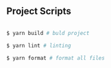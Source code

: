 ## Project Scripts


```bash

$ yarn build # buld project

$ yarn lint # linting

$ yarn format # format all files